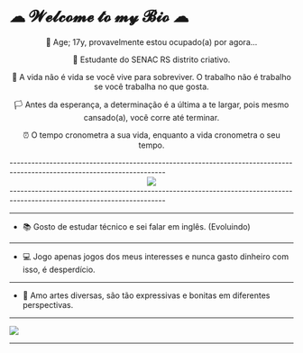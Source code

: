 #                                           ☁ 𝓦𝓮𝓵𝓬𝓸𝓶𝓮 𝓽𝓸 𝓶𝔂 𝓑𝓲𝓸 ☁ 
<div id=biog style="text-align: center; float-left:40px;">
<p>                         💖 Age; 17y, provavelmente estou ocupado(a) por agora... </p>

<p>                               📌 Estudante do SENAC RS distrito criativo.</p>

<p>     🌆 A vida não é vida se você vive para sobreviver. O trabalho não é trabalho se você trabalha no que gosta.</p>

<p>    🏳️ Antes da esperança, a determinação é a última a te largar, pois mesmo cansado(a), você corre até terminar.</p>

<p>                 ⏰ O tempo cronometra a sua vida, enquanto a vida cronometra o seu tempo. </p>
</div>
-------------------------------------------------------------------------------------------------------------------------
<div id="imag" style="text-align:center;">
<img src="https://64.media.tumblr.com/273e48159243483a123f127ed79656d1/88844ae8be4d1091-9c/s540x810/739d22f7e20649a0694419eaa39a0f9b4c5bac59.gifv">
</div>
-------------------------------------------------------------------------------------------------------------------------

-------------------------------------------------------------------------------------------------------------------------
- 📚 Gosto de estudar técnico e sei falar em inglês. (Evoluindo)
--------------------------------------------------------------------------------------------------------------------------
- 💻 Jogo apenas jogos dos meus interesses e nunca gasto dinheiro com isso, é desperdício.
--------------------------------------------------------------------------------------------------------------------------
- 🎨 Amo artes diversas, são tão expressivas e bonitas em diferentes perspectivas.
__________________________________________________________________________________________________________________________
<img src="https://media1.tenor.com/m/YjJDRk4dXK0AAAAC/anime-frieren.gif">


__________________________________________________________________________________________________________________________




